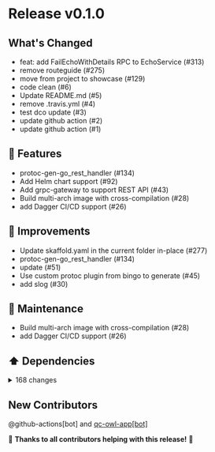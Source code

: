 
# Release v0.1.0

## What's Changed

- feat: add FailEchoWithDetails RPC to EchoService (#313)
- remove routeguide (#275)
- move from project to showcase (#129)
- code clean (#6)
- Update README.md (#5)
- remove .travis.yml (#4)
- test dco update (#3)
- update github action (#2)
- update github action (#1)

## 🚀 Features

- protoc-gen-go\_rest\_handler (#134)
- Add Helm chart support (#92)
- Add grpc-gateway to support REST API (#43)
- Build multi-arch image with cross-compilation (#28)
- add Dagger CI/CD support (#26)

## 🎯 Improvements

- Update skaffold.yaml in the current folder in-place (#277)
- protoc-gen-go\_rest\_handler (#134)
- update (#51)
- Use custom protoc plugin from bingo to generate (#45)
- add slog (#30)

## 🧰 Maintenance

- Build multi-arch image with cross-compilation (#28)
- add Dagger CI/CD support (#26)

## ⬆️ Dependencies

<details>
<summary>168 changes</summary>

- build(deps): bump go.opentelemetry.io/otel/exporters/stdout/stdouttrace from 1.36.0 to 1.37.0 (#338)
- build(deps): bump actions/checkout from 4 to 5 (#341)
- build(deps): bump goreleaser/goreleaser-action from 6.3.0 to 6.4.0 (#340)
- build(deps): bump buf.build/gen/go/bufbuild/protovalidate/protocolbuffers/go from 1.36.6-20250613055000-fd99550722dc.1 to 1.36.6-20250613105001-9f2d3c737feb.1 (#335)
- build(deps): bump google.golang.org/api from 0.236.0 to 0.238.0 (#336)
- build(deps): bump github.com/go-sql-driver/mysql from 1.9.2 to 1.9.3 (#332)
- build(deps): bump buf.build/gen/go/bufbuild/protovalidate/protocolbuffers/go from 1.36.6-20250603165357-b52ab10f4468.1 to 1.36.6-20250613055000-fd99550722dc.1 (#333)
- build(deps): bump github.com/jackc/pgx/v5 from 5.7.4 to 5.7.5 (#327)
- build(deps): bump google.golang.org/grpc from 1.72.0 to 1.72.2 (#328)
- build(deps): bump golang.org/x/net from 0.39.0 to 0.40.0 (#323)
- build(deps): bump google.golang.org/api from 0.230.0 to 0.231.0 (#321)
- build(deps): bump buf.build/gen/go/bufbuild/protovalidate/protocolbuffers/go from 1.36.6-20250423154025-ec0af4932e5e.1 to 1.36.6-20250425153114-8976f5be98c1.1 (#320)
- build(deps): bump github.com/mattn/go-sqlite3 from 1.14.24 to 1.14.28 (#319)
- build(deps): bump github.com/bufbuild/protovalidate-go from 0.9.3 to 0.10.0 (#318)
- build(deps): bump github.com/prometheus/client\_golang from 1.21.1 to 1.22.0 (#316)
- build(deps): bump google.golang.org/grpc from 1.71.1 to 1.72.0 (#317)
- build(deps): bump github.com/go-sql-driver/mysql from 1.9.0 to 1.9.2 (#314)
- build(deps): bump entgo.io/ent from 0.14.3 to 0.14.4 (#315)
- build(deps): bump github.com/bufbuild/protovalidate-go from 0.9.2 to 0.9.3 (#311)
- build(deps): bump github.com/onsi/gomega from 1.36.2 to 1.37.0 (#312)
- build(deps): bump google.golang.org/api from 0.225.0 to 0.229.0 (#310)
- build(deps): bump cloud.google.com/go/longrunning from 0.6.5 to 0.6.6 (#305)
- build(deps): bump goreleaser/goreleaser-action from 6.2.1 to 6.3.0 (#308)
- build(deps): bump actions/create-github-app-token from 1 to 2 (#309)
- build(deps): bump google.golang.org/api from 0.224.0 to 0.225.0 (#303)
- build(deps): bump go.opentelemetry.io/otel/sdk from 1.34.0 to 1.35.0 (#301)
- build(deps): bump github.com/onsi/gomega from 1.36.1 to 1.36.2 (#302)
- Bump github.com/onsi/gomega from 1.36.0 to 1.36.1 (#276)
- Bump github.com/mattn/go-sqlite3 from 1.14.19 to 1.14.24 (#274)
- Bump github.com/onsi/gomega from 1.34.1 to 1.36.0 (#272)
- Bump github.com/dave/jennifer from 1.7.0 to 1.7.1 (#273)
- Bump peter-evans/create-pull-request from 6.1.0 to 7.0.5 (#261)
- Bump goreleaser/goreleaser-action from 6.0.0 to 6.1.0 (#270)
- Bump github.com/onsi/gomega from 1.34.0 to 1.34.1 (#243)
- Bump github.com/onsi/gomega from 1.33.1 to 1.34.0 (#241)
- Bump dagger.io/dagger from 0.12.2 to 0.12.3 (#242)
- Bump buf.build/gen/go/bufbuild/protovalidate/protocolbuffers/go from 1.34.2-20240508200655-46a4cf4ba109.2 to 1.34.2-20240717164558-a6c49f84cc0f.2 (#237)
- Bump dagger.io/dagger from 0.11.9 to 0.12.0 (#236)
- Bump cloud.google.com/go/longrunning from 0.5.9 to 0.5.10 (#235)
- Bump google.golang.org/grpc from 1.64.0 to 1.64.1 (#234)
- Bump github.com/google/generative-ai-go from 0.14.0 to 0.16.0 (#232)
- Bump cloud.google.com/go/longrunning from 0.5.7 to 0.5.9 (#233)
- Bump github.com/vektah/gqlparser/v2 from 2.5.12 to 2.5.14 (#226)
- Bump buf.build/gen/go/bufbuild/protovalidate/protocolbuffers/go from 1.34.1-20240508200655-46a4cf4ba109.1 to 1.34.2-20240508200655-46a4cf4ba109.2 (#227)
- Bump peter-evans/create-pull-request from 6.0.5 to 6.1.0 (#228)
- Bump github.com/google/generative-ai-go from 0.13.0 to 0.14.0 (#223)
- Bump goreleaser/goreleaser-action from 5.1.0 to 6.0.0 (#222)
- Bump google.golang.org/api from 0.182.0 to 0.183.0 (#220)
- Bump golang.org/x/net from 0.25.0 to 0.26.0 (#221)
- Bump dagger.io/dagger from 0.11.5 to 0.11.6 (#219)
- Bump github.com/google/generative-ai-go from 0.12.0 to 0.13.0 (#218)
- Bump dagger.io/dagger from 0.11.4 to 0.11.5 (#216)
- Bump google.golang.org/api from 0.181.0 to 0.182.0 (#217)
- Bump github.com/jackc/pgx/v5 from 5.5.5 to 5.6.0 (#215)
- Bump go.opentelemetry.io/contrib/instrumentation/google.golang.org/grpc/otelgrpc from 0.51.0 to 0.52.0 (#214)
- Bump go.opentelemetry.io/otel/exporters/stdout/stdouttrace from 1.26.0 to 1.27.0 (#213)
- Bump github.com/containerd/containerd from 1.7.16 to 1.7.17 (#210)
- Bump google.golang.org/api from 0.180.0 to 0.181.0 (#211)
- Bump google.golang.org/grpc from 1.63.2 to 1.64.0 (#209)
- Bump goreleaser/goreleaser-action from 5.0.0 to 5.1.0 (#206)
- Bump google.golang.org/api from 0.178.0 to 0.180.0 (#207)
- Bump github.com/google/generative-ai-go from 0.11.2 to 0.12.0 (#208)
- Bump dagger.io/dagger from 0.11.2 to 0.11.4 (#204)
- Bump github.com/prometheus/client\_golang from 1.19.0 to 1.19.1 (#205)
- Bump dagger.io/dagger from 0.11.2 to 0.11.3 (#203)
- Bump buf.build/gen/go/bufbuild/protovalidate/protocolbuffers/go from 1.34.1-20240401165935-b983156c5e99.1 to 1.34.1-20240508200655-46a4cf4ba109.1 (#202)
- Bump google.golang.org/api from 0.177.0 to 0.178.0 (#200)
- Bump buf.build/gen/go/bufbuild/protovalidate/protocolbuffers/go from 1.34.0-20240401165935-b983156c5e99.1 to 1.34.1-20240401165935-b983156c5e99.1 (#201)
- Bump golang.org/x/net from 0.24.0 to 0.25.0 (#199)
- Bump github.com/google/generative-ai-go from 0.11.1 to 0.11.2 (#198)
- Bump github.com/google/generative-ai-go from 0.11.0 to 0.11.1 (#196)
- Bump github.com/googleapis/gax-go/v2 from 2.12.3 to 2.12.4 (#197)
- Bump cloud.google.com/go/longrunning from 0.5.6 to 0.5.7 (#195)
- Bump google.golang.org/api from 0.176.1 to 0.177.0 (#194)
- Bump buf.build/gen/go/bufbuild/protovalidate/protocolbuffers/go from 1.33.0-20240401165935-b983156c5e99.1 to 1.34.0-20240401165935-b983156c5e99.1 (#193)
- Bump google.golang.org/protobuf from 1.33.0 to 1.34.0 (#191)
- Bump github.com/onsi/gomega from 1.33.0 to 1.33.1 (#192)
- Bump peter-evans/create-pull-request from 6.0.4 to 6.0.5 (#190)
- Bump go.opentelemetry.io/otel/exporters/stdout/stdouttrace from 1.25.0 to 1.26.0 (#188)
- Bump go.opentelemetry.io/contrib/instrumentation/google.golang.org/grpc/otelgrpc from 0.50.0 to 0.51.0 (#189)
- Bump github.com/bufbuild/protovalidate-go from 0.6.1 to 0.6.2 (#186)
- Bump google.golang.org/api from 0.176.0 to 0.176.1 (#187)
- Bump google.golang.org/api from 0.175.0 to 0.176.0 (#185)
- Bump peter-evans/create-pull-request from 6.0.3 to 6.0.4 (#182)
- Bump github.com/hashicorp/vault/api from 1.12.2 to 1.13.0 (#183)
- Bump google.golang.org/api from 0.174.0 to 0.175.0 (#184)
- Bump github.com/onsi/gomega from 1.32.0 to 1.33.0 (#181)
- Bump google.golang.org/api from 0.173.0 to 0.174.0 (#180)
- Bump google.golang.org/api from 0.172.0 to 0.173.0 (#178)
- Bump dagger.io/dagger from 0.11.0 to 0.11.1 (#179)
- Bump github.com/google/generative-ai-go from 0.10.0 to 0.11.0 (#177)
- Bump peter-evans/create-pull-request from 6.0.2 to 6.0.3 (#176)
- Bump go.opentelemetry.io/contrib/instrumentation/google.golang.org/grpc/otelgrpc from 0.49.0 to 0.50.0 (#175)
- Bump google.golang.org/grpc from 1.63.0 to 1.63.2 (#173)
- Bump github.com/containerd/containerd from 1.7.14 to 1.7.15 (#174)
- Bump go.opentelemetry.io/otel/exporters/stdout/stdouttrace from 1.24.0 to 1.25.0 (#172)
- Bump google.golang.org/grpc from 1.62.1 to 1.63.0 (#167)
- Bump golang.org/x/net from 0.22.0 to 0.23.0 (#168)
- Bump github.com/bufbuild/protovalidate-go from 0.6.0 to 0.6.1 (#165)
- Bump github.com/hashicorp/vault/api from 1.12.1 to 1.12.2 (#162)
- Bump google.golang.org/api from 0.169.0 to 0.172.0 (#161)
- Bump dagger.io/dagger from 0.10.2 to 0.10.3 (#159)
- Bump github.com/onsi/gomega from 1.31.1 to 1.32.0 (#158)
- Bump cloud.google.com/go/longrunning from 0.5.5 to 0.5.6 (#157)
- Bump github.com/google/generative-ai-go from 0.8.0 to 0.10.0 (#156)
- Bump github.com/containerd/containerd from 1.7.13 to 1.7.14 (#155)
- Bump github.com/googleapis/gax-go/v2 from 2.12.2 to 2.12.3 (#154)
- Bump github.com/hashicorp/vault/api from 1.12.0 to 1.12.1 (#153)
- Bump github.com/grpc-ecosystem/go-grpc-middleware/v2 from 2.0.1 to 2.1.0 (#152)
- Bump dagger.io/dagger from 0.10.1 to 0.10.2 (#151)
- Bump github.com/jackc/pgx/v5 from 5.5.4 to 5.5.5 (#150)
- Bump github.com/go-sql-driver/mysql from 1.7.1 to 1.8.0 (#149)
- Bump google.golang.org/api from 0.168.0 to 0.169.0 (#148)
- Bump github.com/go-jose/go-jose/v3 from 3.0.2 to 3.0.3 (#147)
- Bump dagger.io/dagger from 0.10.0 to 0.10.1 (#146)
- Bump google.golang.org/grpc from 1.62.0 to 1.62.1 (#145)
- Bump github.com/golang/protobuf from 1.5.3 to 1.5.4 (#143)
- Bump google.golang.org/api from 0.167.0 to 0.168.0 (#144)
- Bump golang.org/x/net from 0.21.0 to 0.22.0 (#142)
- Bump github.com/jackc/pgx/v5 from 5.5.3 to 5.5.4 (#141)
- Bump github.com/stretchr/testify from 1.8.4 to 1.9.0 (#139)
- Bump github.com/felixge/fgprof from 0.9.3 to 0.9.4 (#140)
- Bump azure/setup-helm from 3 to 4 (#138)
- Bump github.com/prometheus/client\_golang from 1.18.0 to 1.19.0 (#137)
- Bump dagger.io/dagger from 0.9.11 to 0.10.0 (#136)
- Bump entgo.io/ent from 0.13.0 to 0.13.1 (#135)
- Bump github.com/google/generative-ai-go from 0.7.0 to 0.8.0 (#130)
- Bump github.com/googleapis/gax-go/v2 from 2.12.0 to 2.12.1 (#127)
- Bump google.golang.org/api from 0.163.0 to 0.164.0 (#126)
- Bump github.com/hashicorp/vault/api from 1.11.0 to 1.12.0 (#124)
- Bump google.golang.org/api from 0.162.0 to 0.163.0 (#125)
- Bump github.com/google/generative-ai-go from 0.5.0 to 0.6.0 (#120)
- Bump dagger.io/dagger from 0.9.7 to 0.9.8 (#119)
- Bump github.com/hashicorp/vault/api from 1.10.0 to 1.11.0 (#114)
- Bump github.com/onsi/gomega from 1.31.0 to 1.31.1 (#112)
- Bump go.opentelemetry.io/otel/exporters/stdout/stdouttrace from 1.21.0 to 1.22.0 (#109)
- Bump github.com/onsi/gomega from 1.27.10 to 1.31.0 (#108)
- Bump github.com/jackc/pgx/v5 from 5.5.1 to 5.5.2 (#107)
- Bump github.com/containerd/containerd from 1.7.11 to 1.7.12 (#106)
- Bump dagger.io/dagger from 0.9.5 to 0.9.6 (#105)
- Bump google.golang.org/api from 0.155.0 to 0.156.0 (#104)
- Bump github.com/prometheus/client\_golang from 1.17.0 to 1.18.0 (#98)
- Bump github.com/mattn/go-sqlite3 from 1.14.17 to 1.14.19 (#93)
- Bump github.com/google/uuid from 1.4.0 to 1.5.0 (#91)
- Bump google.golang.org/api from 0.153.0 to 0.154.0 (#90)
- Bump actions/setup-go from 4 to 5 (#87)
- Bump github.com/containerd/containerd from 1.7.9 to 1.7.10 (#78)
- Bump google.golang.org/api from 0.151.0 to 0.152.0 (#77)
- Bump go.opentelemetry.io/contrib/instrumentation/google.golang.org/grpc/otelgrpc from 0.46.0 to 0.46.1 (#76)
- Bump google.golang.org/api from 0.150.0 to 0.151.0 (#75)
- Bump go.opentelemetry.io/otel/exporters/stdout/stdouttrace from 1.20.0 to 1.21.0 (#74)
- Bump github.com/containerd/containerd from 1.7.8 to 1.7.9 (#73)
- Bump github.com/mattn/go-sqlite3 from 1.14.16 to 1.14.17 (#61)
- Bump google.golang.org/grpc from 1.58.2 to 1.58.3 (#62)
- Bump golang.org/x/net from 0.16.0 to 0.17.0 (#63)
- Bump github.com/containerd/containerd from 1.7.6 to 1.7.7 (#60)
- Bump google.golang.org/api from 0.145.0 to 0.146.0 (#59)
- Bump docker/login-action from 2 to 3 (#53)
- Bump goreleaser/goreleaser-action from 4 to 5 (#52)
- Bump google.golang.org/grpc from 1.57.0 to 1.58.0 (#46)
- Bump github.com/prometheus/client\_golang from 1.15.1 to 1.16.0 (#47)
- Bump github.com/containerd/containerd from 1.7.4 to 1.7.5 (#41)
- Bump github.com/google/uuid from 1.3.0 to 1.3.1 (#42)
- Bump github.com/containerd/containerd from 1.7.3 to 1.7.4 (#40)
- Bump dagger.io/dagger from 0.8.1 to 0.8.4 (#38)
- Bump github.com/dave/jennifer from 1.6.1 to 1.7.0 (#35)
- Bump dagger.io/dagger from 0.8.0 to 0.8.1 (#34)
- Bump dagger.io/dagger from 0.7.4 to 0.8.0 (#33)
</details>

## New Contributors
 @github-actions[bot] and [qc-owl-app[bot]](https://github.com/apps/qc-owl-app)

🎉 **Thanks to all contributors helping with this release!** 🎉

